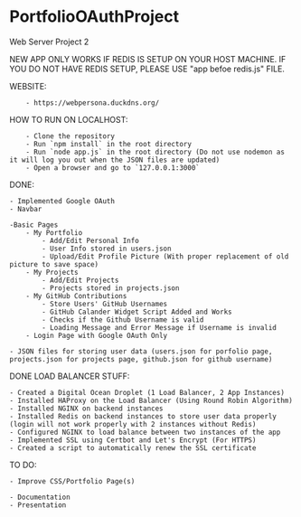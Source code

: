 # PortfolioOAuthProject
Web Server Project 2

NEW APP ONLY WORKS IF REDIS IS SETUP ON YOUR HOST MACHINE. IF YOU DO NOT HAVE REDIS SETUP, PLEASE USE "app befoe redis.js" FILE.

WEBSITE:
    
        - https://webpersona.duckdns.org/

HOW TO RUN ON LOCALHOST:
    
        - Clone the repository
        - Run `npm install` in the root directory
        - Run `node app.js` in the root directory (Do not use nodemon as it will log you out when the JSON files are updated)
        - Open a browser and go to `127.0.0.1:3000`

DONE:

    - Implemented Google OAuth
    - Navbar

    -Basic Pages
        - My Portfolio
            - Add/Edit Personal Info
            - User Info stored in users.json
            - Upload/Edit Profile Picture (With proper replacement of old picture to save space)
        - My Projects
            - Add/Edit Projects
            - Projects stored in projects.json
        - My GitHub Contributions
            - Store Users' GitHub Usernames
            - GitHub Calander Widget Script Added and Works
            - Checks if the Github Username is valid
            - Loading Message and Error Message if Username is invalid
        - Login Page with Google OAuth Only

    - JSON files for storing user data (users.json for porfolio page, projects.json for projects page, github.json for github username)

DONE LOAD BALANCER STUFF:

    - Created a Digital Ocean Droplet (1 Load Balancer, 2 App Instances)
    - Installed HAProxy on the Load Balancer (Using Round Robin Algorithm)
    - Installed NGINX on backend instances
    - Installed Redis on backend instances to store user data properly (login will not work properly with 2 instances without Redis)
    - Configured NGINX to load balance between two instances of the app
    - Implemented SSL using Certbot and Let's Encrypt (For HTTPS)
    - Created a script to automatically renew the SSL certificate


TO DO:

    - Improve CSS/Portfolio Page(s)

    - Documentation
    - Presentation





